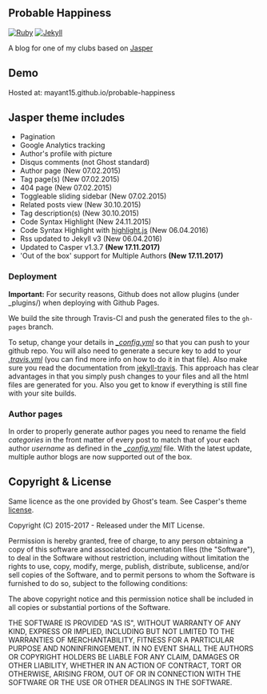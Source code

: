 ## Probable Happiness


[![Ruby](https://img.shields.io/badge/ruby-2.5.2-blue.svg?style=flat)](http://travis-ci.org/jekyller/jasper)
[![Jekyll](https://img.shields.io/badge/jekyll-3.6.2-blue.svg?style=flat)](http://travis-ci.org/jekyller/jasper)

A blog for one of my clubs based on [Jasper](https://github.com/jekyller/jasper)

## Demo
Hosted at: mayant15.github.io/probable-happiness

## Jasper theme includes

* Pagination
* Google Analytics tracking
* Author's profile with picture
* Disqus comments (not Ghost standard)
* Author page (New 07.02.2015)
* Tag page(s) (New 07.02.2015)
* 404 page (New 07.02.2015)
* Toggleable sliding sidebar (New 07.02.2015)
* Related posts view (New 30.10.2015)
* Tag description(s) (New 30.10.2015)
* Code Syntax Highlight (New 24.11.2015)
* Code Syntax Highlight with [highlight.js](https://highlightjs.org/) (New 06.04.2016)
* Rss updated to Jekyll v3 (New 06.04.2016)
* Updated to Casper v1.3.7 **(New 17.11.2017)**  
* 'Out of the box' support for Multiple Authors **(New 17.11.2017)**  

### Deployment

**Important:**  For security reasons, Github does not allow plugins (under _plugins/) when deploying with Github Pages.

We build the site through Travis-CI and push the generated files to the `gh-pages` branch.

To setup, change your details in *[\_config.yml](_config.yml)* so that you can push to your github repo. You will also need to generate a secure key to add to your *[.travis.yml](.travis.yml)* (you can find more info on how to do it in that file). Also make sure you read the documentation from [jekyll-travis](https://github.com/mfenner/jekyll-travis). This approach has clear advantages in that you simply push changes to your files and all the html files are generated for you. Also you get to know if everything is still fine with your site builds.

### Author pages

In order to properly generate author pages you need to rename the field *categories* in the front matter of every post to match that of your each author *username* as defined in the *[\_config.yml](_config.yml)* file.
With the latest update, multiple author blogs are now supported out of the box.

## Copyright & License

Same licence as the one provided by Ghost's team. See Casper's theme [license](GHOST.txt).

Copyright (C) 2015-2017 - Released under the MIT License.

Permission is hereby granted, free of charge, to any person obtaining a copy of this software and associated documentation files (the "Software"), to deal in the Software without restriction, including without limitation the rights to use, copy, modify, merge, publish, distribute, sublicense, and/or sell copies of the Software, and to permit persons to whom the Software is furnished to do so, subject to the following conditions:

The above copyright notice and this permission notice shall be included in all copies or substantial portions of the Software.

THE SOFTWARE IS PROVIDED "AS IS", WITHOUT WARRANTY OF ANY KIND, EXPRESS OR IMPLIED, INCLUDING BUT NOT LIMITED TO THE WARRANTIES OF MERCHANTABILITY, FITNESS FOR A PARTICULAR PURPOSE AND
NONINFRINGEMENT. IN NO EVENT SHALL THE AUTHORS OR COPYRIGHT HOLDERS BE LIABLE FOR ANY CLAIM, DAMAGES OR OTHER LIABILITY, WHETHER IN AN ACTION OF CONTRACT, TORT OR OTHERWISE, ARISING FROM, OUT OF OR IN CONNECTION WITH THE SOFTWARE OR THE USE OR OTHER DEALINGS IN THE SOFTWARE.
